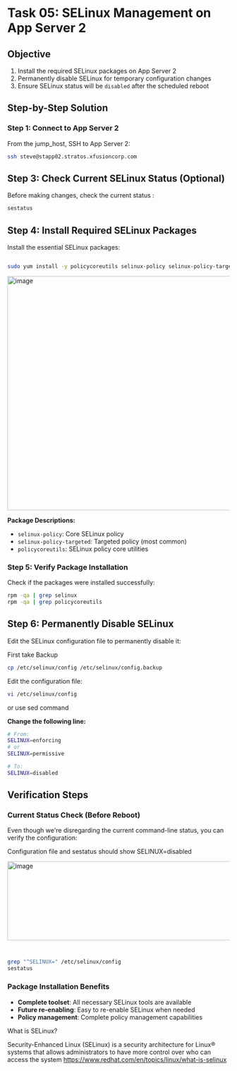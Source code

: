 # Task 05: SELinux Management on App Server 2

## Objective
1. Install the required SELinux packages on App Server 2
2. Permanently disable SELinux for temporary configuration changes
3. Ensure SELinux status will be `disabled` after the scheduled reboot



## Step-by-Step Solution

### Step 1: Connect to App Server 2
From the jump_host, SSH to App Server 2:
```bash
ssh steve@stapp02.stratos.xfusioncorp.com
```


## Step 3: Check Current SELinux Status (Optional)
Before making changes, check the current status :
```bash
sestatus
```


## Step 4: Install Required SELinux Packages
Install the essential SELinux packages:


```bash

sudo yum install -y policycoreutils selinux-policy selinux-policy-targeted

```

<img width="1434" height="531" alt="image" src="https://github.com/user-attachments/assets/fac77488-6d7c-4921-a55a-c7fd9d12f94f" />

**Package Descriptions:**
- `selinux-policy`: Core SELinux policy
- `selinux-policy-targeted`: Targeted policy (most common)
- `policycoreutils`: SELinux policy core utilities



### Step 5: Verify Package Installation
Check if the packages were installed successfully:
```bash
rpm -qa | grep selinux
rpm -qa | grep policycoreutils
```


## Step 6: Permanently Disable SELinux
Edit the SELinux configuration file to permanently disable it:

First take Backup
```bash
cp /etc/selinux/config /etc/selinux/config.backup
```

Edit the configuration file:

```bash
vi /etc/selinux/config
```

or use sed command

**Change the following line:**
```bash
# From:
SELINUX=enforcing
# or
SELINUX=permissive

# To:
SELINUX=disabled
```


## Verification Steps

### Current Status Check (Before Reboot)
Even though we're disregarding the current command-line status, you can verify the configuration:

Configuration file and sestatus should show SELINUX=disabled


<img width="557" height="179" alt="image" src="https://github.com/user-attachments/assets/1912ebad-465f-4a47-9b4e-be36c8485428" />



```bash


grep "^SELINUX=" /etc/selinux/config
sestatus
```


### Package Installation Benefits
- **Complete toolset**: All necessary SELinux tools are available
- **Future re-enabling**: Easy to re-enable SELinux when needed
- **Policy management**: Complete policy management capabilities

What is SELinux?

Security-Enhanced Linux (SELinux) is a security architecture for Linux® systems that allows administrators to have more control over who can access the system
https://www.redhat.com/en/topics/linux/what-is-selinux
